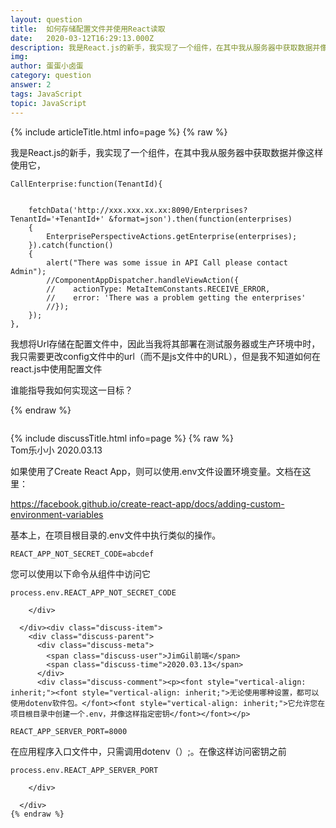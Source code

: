 ```yaml
---
layout: question
title:  如何存储配置文件并使用React读取
date:   2020-03-12T16:29:13.000Z
description: 我是React.js的新手，我实现了一个组件，在其中我从服务器中获取数据并像这样使用它， CallEnterprise function(Tenant...
img: 
author: 蛋蛋小卤蛋
category: question
answer: 2
tags: JavaScript
topic: JavaScript
---
```

<div class="article-root">
  <div class="article">
    {% include articleTitle.html info=page %}
    {% raw %}
    <div class="article-content"><p><font style="vertical-align: inherit;"><font style="vertical-align: inherit;">我是React.js的新手，我实现了一个组件，在其中我从服务器中获取数据并像这样使用它， </font></font></p>

<pre><code>CallEnterprise:function(TenantId){<font></font>
<font></font>
<font></font>
    fetchData('http://xxx.xxx.xx.xx:8090/Enterprises?TenantId='+TenantId+' &amp;format=json').then(function(enterprises) <font></font>
    {<font></font>
        EnterprisePerspectiveActions.getEnterprise(enterprises);<font></font>
    }).catch(function()<font></font>
    {<font></font>
        alert("There was some issue in API Call please contact Admin");<font></font>
        //ComponentAppDispatcher.handleViewAction({<font></font>
        //    actionType: MetaItemConstants.RECEIVE_ERROR,<font></font>
        //    error: 'There was a problem getting the enterprises'<font></font>
        //});<font></font>
    });<font></font>
},<font></font>
</code></pre>

<p><font style="vertical-align: inherit;"><font style="vertical-align: inherit;">我想将Url存储在配置文件中，因此当我将其部署在测试服务器或生产环境中时，我只需要更改config文件中的url（而不是js文件中的URL），但是我不知道如何在react.js中使用配置文件 </font></font></p>

<p><font style="vertical-align: inherit;"><font style="vertical-align: inherit;">谁能指导我如何实现这一目标？</font></font></p></div>
    {% endraw %}
  </div>
  <p style="height: 0;width:0;overflow: hidden;"> 第1347篇《如何存储配置文件并使用React读取》来自Winter(https://github.com/aiyld/aiyld.github.io)的站点</p>
  <div class="discuss-wrapper">
    {% include discussTitle.html info=page %}
    {% raw %}
    <div class="discuss-item">
        <div class="discuss-parent">
          <div class="discuss-meta">
            <span class="discuss-user">Tom乐小小</span>
            <span class="discuss-time">2020.03.13</span>
          </div>
          <div class="discuss-comment"><p><font style="vertical-align: inherit;"><font style="vertical-align: inherit;">如果使用了Create React App，则可以使用.env文件设置环境变量。</font><font style="vertical-align: inherit;">文档在这里：</font></font></p>

<p><a href="https://facebook.github.io/create-react-app/docs/adding-custom-environment-variables" rel="nofollow noreferrer"><font style="vertical-align: inherit;"><font style="vertical-align: inherit;">https://facebook.github.io/create-react-app/docs/adding-custom-environment-variables</font></font></a></p>

<p><font style="vertical-align: inherit;"><font style="vertical-align: inherit;">基本上，在项目根目录的.env文件中执行类似的操作。</font></font></p>

<pre><code>REACT_APP_NOT_SECRET_CODE=abcdef
</code></pre>

<p><font style="vertical-align: inherit;"><font style="vertical-align: inherit;">您可以使用以下命令从组件中访问它 </font></font></p>

<pre><code>process.env.REACT_APP_NOT_SECRET_CODE
</code></pre></div>
        </div>
        
      </div><div class="discuss-item">
        <div class="discuss-parent">
          <div class="discuss-meta">
            <span class="discuss-user">JimGil前端</span>
            <span class="discuss-time">2020.03.13</span>
          </div>
          <div class="discuss-comment"><p><font style="vertical-align: inherit;"><font style="vertical-align: inherit;">无论使用哪种设置，都可以使用dotenv软件包。</font><font style="vertical-align: inherit;">它允许您在项目根目录中创建一个.env，并像这样指定密钥</font></font></p>

<pre><code>REACT_APP_SERVER_PORT=8000
</code></pre>

<p><font style="vertical-align: inherit;"><font style="vertical-align: inherit;">在应用程序入口文件中，只需调用dotenv（）;。</font><font style="vertical-align: inherit;">在像这样访问密钥之前</font></font></p>

<pre><code>process.env.REACT_APP_SERVER_PORT
</code></pre></div>
        </div>
        
      </div>
    {% endraw %}
  </div>
<div>
